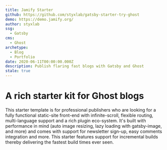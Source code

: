 ```yaml
---
title: Jamify Starter
github: https://github.com/styxlab/gatsby-starter-try-ghost
demo: https://demo.jamify.org/
author: styxlab
ssg:
  - Gatsby
cms:
  - Ghost
archetype:
  - Blog
  - Portfolio
date: 2020-06-11T00:00:00.000Z
description: Publish flaring fast blogs with Gatsby and Ghost
stale: true
---
```


# A rich starter kit for Ghost blogs

This starter template is for professional publishers who are looking for a fully functional static-site front-end with infinite-scroll, flexible routing, multi-language support and a rich plugin eco-system. It's built with performance in mind (auto image resizing, lazy loading with gatsby-image, and more) and comes with support for newsletter sign-up, easy comments integration and more. This starter features support for incremental builds thereby delivering the fastest build times ever seen.
